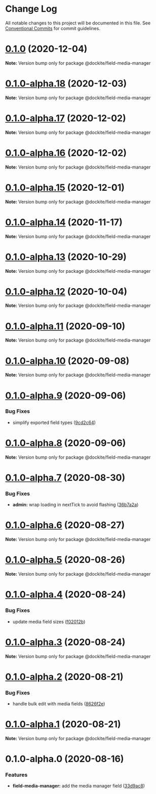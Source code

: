 # Change Log

All notable changes to this project will be documented in this file.
See [Conventional Commits](https://conventionalcommits.org) for commit guidelines.

# [0.1.0](https://github.com/dockite/dockite/compare/@dockite/field-media-manager@0.1.0-alpha.18...@dockite/field-media-manager@0.1.0) (2020-12-04)

**Note:** Version bump only for package @dockite/field-media-manager





# [0.1.0-alpha.18](https://github.com/dockite/dockite/compare/@dockite/field-media-manager@0.1.0-alpha.17...@dockite/field-media-manager@0.1.0-alpha.18) (2020-12-03)

**Note:** Version bump only for package @dockite/field-media-manager





# [0.1.0-alpha.17](https://github.com/dockite/dockite/compare/@dockite/field-media-manager@0.1.0-alpha.16...@dockite/field-media-manager@0.1.0-alpha.17) (2020-12-02)

**Note:** Version bump only for package @dockite/field-media-manager





# [0.1.0-alpha.16](https://github.com/dockite/dockite/compare/@dockite/field-media-manager@0.1.0-alpha.15...@dockite/field-media-manager@0.1.0-alpha.16) (2020-12-02)

**Note:** Version bump only for package @dockite/field-media-manager





# [0.1.0-alpha.15](https://github.com/dockite/dockite/compare/@dockite/field-media-manager@0.1.0-alpha.14...@dockite/field-media-manager@0.1.0-alpha.15) (2020-12-01)

**Note:** Version bump only for package @dockite/field-media-manager





# [0.1.0-alpha.14](https://github.com/dockite/dockite/compare/@dockite/field-media-manager@0.1.0-alpha.13...@dockite/field-media-manager@0.1.0-alpha.14) (2020-11-17)

**Note:** Version bump only for package @dockite/field-media-manager





# [0.1.0-alpha.13](https://github.com/dockite/dockite/compare/@dockite/field-media-manager@0.1.0-alpha.12...@dockite/field-media-manager@0.1.0-alpha.13) (2020-10-29)

**Note:** Version bump only for package @dockite/field-media-manager





# [0.1.0-alpha.12](https://github.com/dockite/dockite/compare/@dockite/field-media-manager@0.1.0-alpha.11...@dockite/field-media-manager@0.1.0-alpha.12) (2020-10-04)

**Note:** Version bump only for package @dockite/field-media-manager





# [0.1.0-alpha.11](https://github.com/dockite/dockite/compare/@dockite/field-media-manager@0.1.0-alpha.10...@dockite/field-media-manager@0.1.0-alpha.11) (2020-09-10)

**Note:** Version bump only for package @dockite/field-media-manager





# [0.1.0-alpha.10](https://github.com/dockite/dockite/compare/@dockite/field-media-manager@0.1.0-alpha.9...@dockite/field-media-manager@0.1.0-alpha.10) (2020-09-08)

**Note:** Version bump only for package @dockite/field-media-manager





# [0.1.0-alpha.9](https://github.com/dockite/dockite/compare/@dockite/field-media-manager@0.1.0-alpha.8...@dockite/field-media-manager@0.1.0-alpha.9) (2020-09-06)


### Bug Fixes

* simplify exported field types ([9cd2c64](https://github.com/dockite/dockite/commit/9cd2c64a8bdce7ab78cd6653e03547950df15d42))





# [0.1.0-alpha.8](https://github.com/dockite/dockite/compare/@dockite/field-media-manager@0.1.0-alpha.7...@dockite/field-media-manager@0.1.0-alpha.8) (2020-09-06)

**Note:** Version bump only for package @dockite/field-media-manager





# [0.1.0-alpha.7](https://github.com/dockite/dockite/compare/@dockite/field-media-manager@0.1.0-alpha.6...@dockite/field-media-manager@0.1.0-alpha.7) (2020-08-30)


### Bug Fixes

* **admin:** wrap loading in nextTick to avoid flashing ([36b7a2a](https://github.com/dockite/dockite/commit/36b7a2a5f078042215dde357e8115e1b057ee8a8))





# [0.1.0-alpha.6](https://github.com/dockite/dockite/compare/@dockite/field-media-manager@0.1.0-alpha.5...@dockite/field-media-manager@0.1.0-alpha.6) (2020-08-27)

**Note:** Version bump only for package @dockite/field-media-manager





# [0.1.0-alpha.5](https://github.com/dockite/dockite/compare/@dockite/field-media-manager@0.1.0-alpha.4...@dockite/field-media-manager@0.1.0-alpha.5) (2020-08-26)

**Note:** Version bump only for package @dockite/field-media-manager





# [0.1.0-alpha.4](https://github.com/dockite/dockite/compare/@dockite/field-media-manager@0.1.0-alpha.3...@dockite/field-media-manager@0.1.0-alpha.4) (2020-08-24)


### Bug Fixes

* update media field sizes ([f02012b](https://github.com/dockite/dockite/commit/f02012b5d1d6338c8fda2061cb07e7d2db20e543))





# [0.1.0-alpha.3](https://github.com/dockite/dockite/compare/@dockite/field-media-manager@0.1.0-alpha.2...@dockite/field-media-manager@0.1.0-alpha.3) (2020-08-24)

**Note:** Version bump only for package @dockite/field-media-manager





# [0.1.0-alpha.2](https://github.com/dockite/dockite/compare/@dockite/field-media-manager@0.1.0-alpha.1...@dockite/field-media-manager@0.1.0-alpha.2) (2020-08-21)


### Bug Fixes

* handle bulk edit with media fields ([8626f2e](https://github.com/dockite/dockite/commit/8626f2e2569c9fb6ebcfa8ffbee73aa15ff5037e))





# [0.1.0-alpha.1](https://github.com/dockite/dockite/compare/@dockite/field-media-manager@0.1.0-alpha.0...@dockite/field-media-manager@0.1.0-alpha.1) (2020-08-21)

**Note:** Version bump only for package @dockite/field-media-manager





# 0.1.0-alpha.0 (2020-08-16)


### Features

* **field-media-manager:** add the media manager field ([33d9ac8](https://github.com/dockite/dockite/commit/33d9ac8c0e9d6a07ad9a8a240dd4b963549a0e90))
